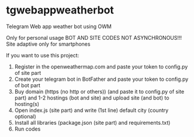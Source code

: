 # tgwebappweatherbot
Telegram Web app weather bot using OWM

Only for personal usage
BOT AND SITE CODES NOT ASYNCHRONOUS!!!
Site adaptive only for smartphones

If you want to use this project:
1. Register in the openweathermap.com and paste your token to config.py of site part
2. Create your telegram bot in BotFather and paste your token to config.py of bot part
3. Buy domain (https (no http or others)) (and paste it to config.py of site part) and 1-2 hostings (bot and site) and upload site (and bot) to hosting(s)
4. Open index.js (site part) and write (1st line) default city (country optional)
5. Install all libraries (package.json (site part) and requirements.txt)
6. Run codes
